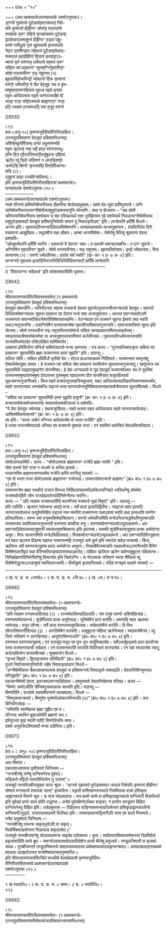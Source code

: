 +++
title = "१०"

+++
(अथ प्रथमाष्टकेऽष्टमप्रपाठके दशमोऽनुवाकः)।  
अ॒ग्नये॑ गृ॒हप॑तये पुरो॒डाश॑म॒ष्टाक॑पालं॒ निर्व॑–  
पति कृ॒ष्णानां॑ व्रीही॒णाꣳ सोमा॑य॒ वन॒स्पत॑ये  
श्यामा॒कं च॒रुꣳ स॑वि॒त्रे स॒त्यप्र॑सवाय पुरो॒डाशं॒  
द्वाद॑शकपालमाशू॒नां व्री॑ही॒णाꣳ रु॒द्राय॑ पशु॒–  
पत॑ये गावीधु॒कं च॒रुं बृह॒स्पत॑ये वा॒चस्पत॑ये  
नैवा॒रं च॒रुमिन्द्रा॑य ज्ये॒ष्ठाय॑ पुरो॒डाश॒मेका॑द–  
शकपालं म॒हाव्री॑हीणां मि॒त्राय॑ स॒त्याया॒ऽऽ–  
म्बानां॑ च॒रुं वरु॑णाय॒ धर्म॑पतये यव॒मयं॑ च॒रुꣳ  
स॑वि॒ता त्वा॑ प्रस॒वानाꣳ॑ सुताम॒ग्निर्गृ॒हप॑तीना॒ꣳ  
सोमो॒ वन॒स्पती॑नाꣳ रु॒द्रः प॑शू॒नाम् (१)  
बृह॒स्पति॑र्वा॒चामिन्द्रो॑ ज्ये॒ष्ठानां॑ मि॒त्रः स॒त्यानां  
वरु॑णो॒ धर्म॑पतीनां॒ ये दे॑वा देव॒सुवः॒ स्थ त इ॒म–  
मा॑मुष्याय॒णम॑नमि॒त्राय॑ सुवध्वं मह॒ते क्ष॒त्राय॑  
मह॒त आधि॑पत्याय मह॒ते जान॑राज्यायै॒ष वो॑  
भरता॒ राजा॒ सोमो॒ऽस्माकं॑ ब्राह्म॒णाना॒ꣳ राजा॒  
प्रति॒ त्यन्नाम॑ रा॒ज्यम॑धायि॒ स्वां त॒नुवं॒ वरु॑णो

[[893]]

८९३  
प्रपा॰८अनु॰१०] कृष्णयजुर्वेदीयतैत्तिरीयसंहिता।  
(राजसूयविषयाणां देवसुवां हविषामभिधानम्)  
अशिश्रे॒च्छुचे॑र्मि॒त्रस्य॒ व्रत्या॑ अभू॒माम॑न्महि  
मह॒त ऋ॒तस्य॒ नाम॒ सर्वे॒ व्राता॒ वरु॑णस्याभू–  
व॒न्वि मि॒त्र एवै॒ररा॑तिमतारी॒दसू॑षुदन्त य॒ज्ञिया॑  
ऋ॒तेन॒ व्यु॑ त्रि॒तो ज॑रि॒माणं॑ न आन॒ड्विष्णोः॒  
क्रमो॑ऽसि॒ विष्णोः॑ क्रा॒न्तम॑सि॒ विष्णो॒र्विक्रा॑न्त–  
मसि (२)।  
(प॒शू॒नां व्राताः॒ पञ्च॑विꣳशतिश्च)।  
इति कृष्णयर्जुर्वेदीयतैत्तिरीयसंहितायां प्रथमाष्टकेऽ–  
ष्टमप्रपाठके दशमोऽनुवाकः॥१०॥  
–––––––––––––  
(अथ प्रथमकाण्डेऽष्टमप्रपाठके दशमोऽनुवाकः)  
नवमे रत्निनां हवींष्यभिषेचनीयस्य दीक्षणीया चेत्येतावदुक्तम्। दशमे देव-सुवां हवींष्युच्यन्ते। तानि चाभिषेचनीयगतस्याग्नीषोमीयपशुपुरोडाशस्यानुनि-र्वाप्याणि। तथा च बौधायनः – "सह सोमौ क्रीणात्यभिषेचनीयाय दशपेयाय च सह परिवहत्यर्धं राज्ञः पुरोहितस्य गृहे दशपेयार्थं निदधात्यग्नीषोमीयस्य पशुपुरोडाशमष्टौ देवसुवां हवींष्यनुनिर्वपति समानं तु स्विष्टकृदिडम्" इति। तान्येतानि हवींषि विधत्ते –  
अग्नय इति। गृहपत्यादीन्यग्न्यादिदेवताविशेषणानि। सत्यप्रसवायामो-घाभ्यनुज्ञानाय। Xषष्टिभिरेव दिनैः पच्यमाना आशुव्रीहयः। स्थूलबीजं महा-व्रीहयः। आम्बा धान्यविशेषाः। तेष्वेतेषु विधिषु श्रूयमाणा देवताः प्रशंसति–  
"दवेसुवामेतानि हवींषि भवन्ति। एतावन्तो वै देवानाꣳ सवाः। त एवास्मै सवान्प्रयच्छन्ति। त एनꣳ सुवन्ते। अग्निरेवैनं गृहपतीनाꣳ सुवते। सोमो वनस्पतीनाम्। रुद्रः पशूनाम्। बृहस्पतिर्वाचाम्। इन्द्रो ज्येष्ठानाम्। मित्रः सत्यानाम् (१)। वरुणो धर्मपतीनाम्। एतदेव सर्वं भवति" [ब्रा॰ का॰ १ प्र॰ ७ अ॰ ४] इति।  
यान्यग्नये गृहपतय इत्यादिभिरुत्पत्तिविधिभिर्विहितान्यष्टौ हर्वींषि तान्येतानि  
––––––––––––––––––––––––––––––––––––––––––––––  
X 'विंशत्याग्नाः सदैकत्वं' इति कोशात्षष्ट्यैवेति युक्तम्।

[[894]]

८९४  
श्रीमत्सायणाचार्यविरचितभाष्यसमेता [१ प्रथमकाण्डे  
(राजसूयविषयाणां देवसुवां हविषामभिधानम्)  
देवसुवां संबन्धीनि। भाविनी(न्या) संज्ञया यजमानो देवस्तं सुवन्तेऽनुजानन्तीत्यग्न्यादयो देवसुवः। यावन्तो विधिवाक्येष्वग्न्यादयः श्रूयन्त एतावन्त एव देवानां मध्ये सवा अभ्यनुज्ञातारः। अतस्त एवाग्न्यादयोऽस्मै यजमानाय सवान्स्वोचितानैश्वर्यविशेषान्प्रयच्छन्ति। तेऽग्न्यादय एनं यजमानं सुवन्त ईश्वरो यथा भवति तथाऽभ्यनुजानन्ति। तत्राग्निरेवैनं यजमानमन्येषां गृहपतीनामीश्वरमनुजानाति। एवमन्यत्रापीश्वरं सुवत इति योज्यम्। सोमो वनस्पतीनां रुद्रः पशूनामित्यनयोर्मध्ये सविता सत्यप्रसवानामित्यध्याहर्तव्यम्। स्वभृत्यान्प्रत्यैश्वर्यार्थममोघा या अभ्यनुज्ञास्तासामीश्वरं करोतीत्यर्थः। गृहपत्यादीन्धर्मपत्यन्तान्प्रति यत्स्वामित्वमेतदेव लोकेऽपेक्षितं सर्वमैश्वर्यम्।  
उक्तानां हविर्विधीनां संनिधौ सवितेत्यादयो मन्त्रा आम्नाताः। तत्र कल्पः – "पुरस्तात्स्विष्टकृतः सविता त्वा प्रसवानाꣳ सुवतामिति ब्रह्मा यजमानस्य हस्तं गृह्णाति" इति। पाठस्तु –  
सविता त्वेति। सविता हविर्विधौ तृतीयो देवः। सोऽत्र प्राधान्यात्प्रथमं निर्दिश्यते। यजमानस्य स्वभृत्येषु ऐश्वर्यार्थमनुज्ञाः प्रसवाः। हे यजमान त्वां सविता तेषां प्रसवानां स्वामित्वेन सुवतामभ्यनुजानातु। एवमुत्तरत्र त्वां सुवतामिति पदद्वयानुषङ्गेण योजनीयम्। हे देवा अग्न्यादयो ये यूयं देवसुवो यजमानप्रेरकाः स्थ ते यूयमिमं यजमानमामुष्यायणममुष्य देवदत्तस्य पुत्रममुष्य यज्ञदत्तस्य पौत्रं चानमित्राय शत्रुराहित्यार्थं सुवध्यमभ्यनुजानीध्वम्। किंच महते क्षत्रायानुत्तमक्षत्रियकुलाय, महत आधिपत्यायाप्रतिहतनियमनसामर्थ्याय, महते जानराज्याय जनसंबन्धि यद्राज्यं तच्च सागरपर्यन्तभूमिविषयत्वान्महत्सार्वभौमत्वाय सुवतामित्यर्थः। विधत्ते –  
"सविता त्वा प्रसवानाꣳ सुवतामिति हस्तं गृह्णाति प्रसूत्यै" [ब्रा॰ का॰ १ प्र॰ ७ अ॰ ४] इति।  
मन्त्रगतयोर्मध्यमोत्तमभागयोः स्पष्टार्थतामाशीःपरतां च दर्शयति–  
"ये देवा देवसुवः स्थेत्याह। यथायजुरेवैतत्। महते क्षत्राय महत आधिपत्याय महते जानराज्यायेत्याह। आशिषमेवैतामाशास्ते" [ब्रा॰ का॰ १ प्र॰ ७ अ॰ ४] इति।  
एष हति। "कल्पः अथैनं रत्निभ्य आवेदयत्येष वो भरता राजेति" इति।  
हे भरता राजन्यवैश्यादयो धनिका एष यजमानो युष्माकं राजा। एनं स्वामिनं यथोचितं सेवध्वमित्यभिप्रायः।

[[895]]

८९५  
प्रपा॰८अनु॰१०] कृष्णयजुर्वेदीयतैत्तिरीयसंहिता।  
(राजसूयविषयाणां देवसुवां हविषामभिधानम्)  
सोमोऽस्माकमिति। कल्पः – "सोमोऽस्माकं ब्राह्मणानाꣳ राजेति ब्रह्मा जपति " इति।  
सोम उत्तमो देवो राजा न त्वधमो यः क्षत्रिय इत्यर्थः।  
भरतानामिव ब्राह्मणानामप्ययमेव राजेति प्राप्तिं वारयितुं व्याचष्टे —  
"एष वो भरता राजा सोमोऽस्माकं ब्राह्णणानाꣳ राजेत्याह। तस्मात्सोमराजानो ब्राह्मणाः" [ब्रा० का० १ प्र० ७ अ० ४] इति।  
यस्मान्मन्त्रेण ब्रह्मा स्वकीयं राजानं विभज्य निर्दिष्टवांस्तस्माँल्लोकेऽप्यग्निष्टो-मादियागेषु सोममेव राजशब्दोपहितैः सोम राजन्नेह्यवरोत्यादिभिर्मन्त्रैरुप-चरन्ति।  
कल्पः — " प्रति त्यन्नाम राज्यमधायीति वारुणीभ्यां यजमानो मुखं विमृष्टे" इति। पाठस्तु —  
प्रति त्यदिति। ऋतस्य नामेत्यन्त आद्यो मन्त्रः। सर्वे व्राता इत्यादिर्द्वितीयः। त्यद्राज्यं महत इत्यादि जानराज्यायेत्यन्तं यत्पूर्वमभिहितं तद्राज्यं नाम नमनीयं यजमानस्य यथाऽवश्यं भवति तथा प्रत्यधायि वरुणेन प्रतिष्ठापितम्। वरुणः स्वां तनुवमशिश्रेदाश्रितवान्। वरुणो धर्मपतीनामिति मन्त्रेऽभिधानाद्धर्मपतीन्पुरुषान्प्रति यजमानस्य स्वामित्वमभ्यनुजानती वरुणस्य स्वकीया तनुः। वरुणशब्देनाग्न्यादयोऽप्युपलक्ष्यन्ते। अत एवाग्न्यादिदेवास्तत्तदनुज्ञात्रीं स्वस्वतनुमाश्रितवन्तः इति द्रष्टव्यम्। वयमपि शुचेर्मित्रस्यानुज्ञया व्रत्याः कर्मयोग्या अभूम। मित्रः सत्यानामिति मन्त्रेऽभिहितत्वात्। मित्रशब्देनाग्न्यादयोऽप्युपलक्ष्यन्ते। अत एवाग्न्यादिदेवैरनुज्ञाता वयं महत ऋतस्य प्रौढस्य यज्ञस्य नामागमन्महि राजसूयं कर्म कुर्म इति नामधेयं सर्वदा मन्यामहे। किंच, ऋत्विजः सर्वे वरुणस्यानुज्ञया व्राताः कर्मयोग्या अभूवन्। मित्रश्चैवैरस्मान्प्रति रक्षकत्वेनाऽऽगमनैररातिं वैरिणं विशेषेणातारीद्वयं यथा वैरिणमतिलङ्घयामस्तथाऽकरोत्। यज्ञिया ऋत्विज ऋतेन यज्ञेनासूषुदन्त रक्षितवन्तः। त्रिभिर्ब्राह्मणादिभिर्वर्णैर्यागेषु विस्तार्यत इति त्रितोऽग्निः। स नोऽस्माकं जरिमाणं जरया शैथिल्यं व्यु विशेषेणोद्धृत्याऽऽनडायुष्यं व्यापितवान्भवति। दीर्घायुष्यं कृतवानित्यर्थः। तदिदं मन्त्रद्वयं पादशो व्याचष्टे —  
_____________________________________________  
१ ख. घ. ङ. च. ०त्तमदे०। २ क. घ. ङ. च. ०यि प्र०। ३ ख. ०म्। स च व०।

[[896]]

८९६  
श्रीमत्सायणाचार्यविरचितभाष्यसमेता– [१ प्रथमकाण्डे–  
(राजसूयविषयाणां देवसुवां हविषामभिधानम्)  
“प्रति त्यन्नाम राज्यमधायीत्याह (२) । राज्यमेवास्मिन्प्रतिदधाति। स्वां तनुवं वरुणो अशिश्रेदित्याह। वरुणसवमेवावरुन्धे। शुचेर्मित्रस्य व्रत्या अभूमेत्याह। शुचिमेवैनं व्रत्यं करोति। अमन्महि महत ऋतस्य नामेत्याह। मनुत एवैनम्। सर्वे व्राता वरुणस्याभूवन्नित्याह। सर्वव्रातमेवैनं करोति। वि मित्र एवैररातिमतारीदित्याह (३) । अरातिमेवैनं तारयति। असूषुदन्त यज्ञिया ऋतेनेत्याह। स्वदयत्येवैनम्। व्यु त्रितो जरिमाणं न आनडित्याह। आयुरेवास्मिन्दधाति” [ब्रा० का० १ प्र० ७ अ० ४] इति।  
वरुणसवं वरुणस्यानुज्ञाम्। एनं राजसूयं मनुत एव पुनः पुनः कर्तुमिच्छत्येव। सर्वेऽध्वर्युप्रभृतयो व्राता व्रतयोग्या यस्य यजमानस्यासौ सर्वव्रातः। एनं यजमानमरातिं तारयति वैर्यतिक्रमं कारयत्येव। एनं यज्ञं स्वदयत्येव स्वादू करोत्यविघ्नेन पालयतीत्यर्थः। मुखमार्जनं विधत्ते –  
“द्वाभ्यां विमृष्टे। द्विपाद्यजमानः प्रतिष्ठित्यै” [ब्रा० का० १ प्र० ७ अ० ४] इति।  
पुरतो निर्वाप्यस्यानुनिर्वाप्यैः सहैव स्विष्टकृदवदानं विधत्ते –  
“अग्नीषोमीयस्य चैकादशकपालस्य देवसुवां च हविषामग्नये स्विष्टकृते समवद्यति। देवताभिरेवैनमुभयतः परिगृह्णाति” [ब्रा० का० १ प्र० ७ अ० ४] इति।  
एकत्राग्नीषोमौ देवता, इतरत्राष्टावग्न्यादिदेवताः। एवमुभयतो देवताभिर्यज्ञस्य परिग्रहः। कल्पः —  
“विष्णोः क्रमोऽसीति त्रीन्विष्णुक्रमान्प्राचः क्‍रामति इति। पाठस्तु —  
विष्णोरिति। वाजपेये रथसमीपगमने व्याख्यातम्। विधत्ते —  
“विष्णुक्रमान्क्रमते। विष्णुरेव भूत्वेमाँल्लोकानभियजति (४)” [ब्रा० का० १ प्र० ७ अ० ४] इति। अत्र विनियोगसंग्रहः —  
“सवितेति स्वामिहस्तं ब्रह्मा गृह्णीत एष वः।  
रत्निभ्यः स्वामिनं ब्रूयात्सोमेति ब्रह्मणो जपः॥  
प्रतिद्वाभ्यां मुखं स्वामी मार्ष्टि विष्णोस्त्रिभिः क्‍रमः।  
दशमे अनुवाकेऽस्मिन्नष्टौ मन्त्रा उदीरिताः॥ इति।

[[897]]

८९७  
प्रपा ० ८ अनु० १०] कृष्णयजुर्वेदीयतैत्तिरीयसंहिता।  
(राजसूयविषयाणां देवसुवां हविषामभिधानम्)  
अथ मीमांसा।  
एकादशाध्यायस्य तृतीयपादे चिन्तितम् —  
“नानाबीजेषु यागेषु वाग्विसर्गश्च पूर्ववत्।  
शङ्किते तद्विधौ तस्याविधित्वेन तु उत्तरम्”॥  
राजसूये नानाविधबीजयुक्ता यागाः श्रुताः - “अग्नये गृहपतये पुरोडाशमष्टा-कपालं निर्वपति कृष्णानां व्रीहीणाꣳ सोमाय वनस्पतये श्यामाकं चरुम्” इत्यादिना। प्रकृतौ प्रणीताप्रणयनकाले नियमिताया वाचो हविष्कृत आह्वानकाले विसर्गः श्रुतः। स चात्र चोदकप्राप्तः। तत्र प्रथमे चरमे वा हविष्कृदाह्वानकाले वाग्विसर्गो विकल्पितो इति पूर्वपक्षे प्राप्ते चरम एवेति राद्धान्तः। अत्रेयं पूर्वपक्षिणोऽधिका शङ्का, न हस्तेन कण्डूयनं विहितं वाग्विसर्गस्तु विहित इति। तत्रेदमुत्तरम् — विहितस्य वाङ्नियमनस्यावधित्वेनायं हविष्कृदाह्वानकालीनो वाग्विसर्गोऽनूद्यते, रागप्राप्तत्वान्नासौ विधीयत इति। तस्मात्प्रासनवद्विसर्गोऽपि चरम एव काले नियम्यते।  
तत्रैव चतुर्थपादे चिन्तितम् —  
“नानाबीजेषु तन्मन्त्रः सकृद्भूयोऽपि वा सकृत्।  
चिकीर्षैक्यात्प्रयोगाणां भिन्नत्वान्न सकृद्भवेत्॥”  
राजसूये नानाबीजयागेषु सोऽवघातमन्त्रः सकृदेव प्रयोक्तव्यः। कुतः। सर्वावघातविषयायामेकस्यां चिकीर्षायां प्रकृतत्वादिति प्राप्ते ब्रूमः – समन्त्रोऽवघातश्चोदकातिदेशेन प्राप्तो बीजेषु प्रयुज्यते। तण्डुलनिष्पत्तौ स कृतार्थः संपन्नः। पुनर्बीजान्तरे तण्डुलनिष्पत्तये समग्रस्यावघातस्य प्रयोक्तव्यत्वादसकृन्मन्त्रपाठः। अवघातप्रसङ्गात्प्रथमे प्रपाठक उदाहृतोऽप्यत्र मन्त्रविषयलाभादनुस्मारितः॥  
इति श्रीमत्सायणाचार्यविरचिते माधवीये वेदार्थप्रकाशे कृष्णयजुर्वेदीय–  
तैत्तिरीयसंहिताभाष्ये प्रथमकाण्डेऽष्टमप्रपाठके  
दशमोऽनुवाकः॥१०॥  
–––––––––

१ ख स्यावधि०। २ क. घ. ङ. च. ० चमम्। ३ ङ. ० स्याविधि०।  
११३

[[898]]

८९८  
श्रीमत्सायणाचार्यविरचितभाष्यसमेता– [१ प्रथमकाण्डे–  
(राजसूयविषयाणामभिषेकार्थजलविषयमन्त्राणामभिधानम्)  
